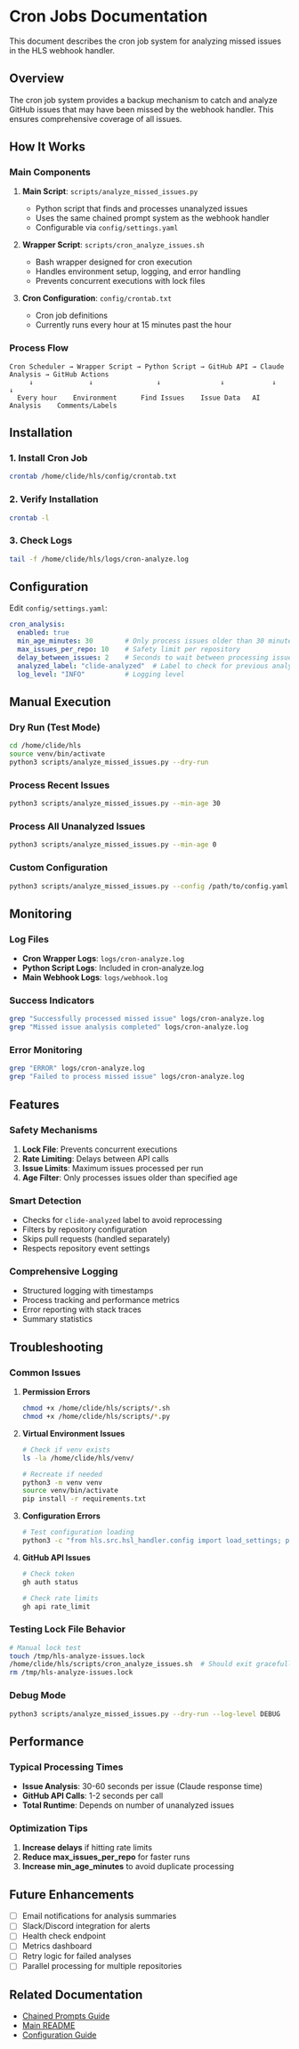 # Cron Jobs Documentation

This document describes the cron job system for analyzing missed issues in the HLS webhook handler.

## Overview

The cron job system provides a backup mechanism to catch and analyze GitHub issues that may have been missed by the webhook handler. This ensures comprehensive coverage of all issues.

## How It Works

### Main Components

1. **Main Script**: `scripts/analyze_missed_issues.py`
   - Python script that finds and processes unanalyzed issues
   - Uses the same chained prompt system as the webhook handler
   - Configurable via `config/settings.yaml`

2. **Wrapper Script**: `scripts/cron_analyze_issues.sh`
   - Bash wrapper designed for cron execution
   - Handles environment setup, logging, and error handling
   - Prevents concurrent executions with lock files

3. **Cron Configuration**: `config/crontab.txt`
   - Cron job definitions
   - Currently runs every hour at 15 minutes past the hour

### Process Flow

```
Cron Scheduler → Wrapper Script → Python Script → GitHub API → Claude Analysis → GitHub Actions
     ↓              ↓                ↓               ↓            ↓               ↓
  Every hour    Environment      Find Issues    Issue Data   AI Analysis    Comments/Labels
```

## Installation

### 1. Install Cron Job

```bash
crontab /home/clide/hls/config/crontab.txt
```

### 2. Verify Installation

```bash
crontab -l
```

### 3. Check Logs

```bash
tail -f /home/clide/hls/logs/cron-analyze.log
```

## Configuration

Edit `config/settings.yaml`:

```yaml
cron_analysis:
  enabled: true
  min_age_minutes: 30        # Only process issues older than 30 minutes
  max_issues_per_repo: 10    # Safety limit per repository
  delay_between_issues: 2    # Seconds to wait between processing issues
  analyzed_label: "clide-analyzed"  # Label to check for previous analysis
  log_level: "INFO"          # Logging level
```

## Manual Execution

### Dry Run (Test Mode)

```bash
cd /home/clide/hls
source venv/bin/activate
python3 scripts/analyze_missed_issues.py --dry-run
```

### Process Recent Issues

```bash
python3 scripts/analyze_missed_issues.py --min-age 30
```

### Process All Unanalyzed Issues

```bash
python3 scripts/analyze_missed_issues.py --min-age 0
```

### Custom Configuration

```bash
python3 scripts/analyze_missed_issues.py --config /path/to/config.yaml
```

## Monitoring

### Log Files

- **Cron Wrapper Logs**: `logs/cron-analyze.log`
- **Python Script Logs**: Included in cron-analyze.log
- **Main Webhook Logs**: `logs/webhook.log`

### Success Indicators

```bash
grep "Successfully processed missed issue" logs/cron-analyze.log
grep "Missed issue analysis completed" logs/cron-analyze.log
```

### Error Monitoring

```bash
grep "ERROR" logs/cron-analyze.log
grep "Failed to process missed issue" logs/cron-analyze.log
```

## Features

### Safety Mechanisms

1. **Lock File**: Prevents concurrent executions
2. **Rate Limiting**: Delays between API calls
3. **Issue Limits**: Maximum issues processed per run
4. **Age Filter**: Only processes issues older than specified age

### Smart Detection

- Checks for `clide-analyzed` label to avoid reprocessing
- Filters by repository configuration
- Skips pull requests (handled separately)
- Respects repository event settings

### Comprehensive Logging

- Structured logging with timestamps
- Process tracking and performance metrics
- Error reporting with stack traces
- Summary statistics

## Troubleshooting

### Common Issues

1. **Permission Errors**
   ```bash
   chmod +x /home/clide/hls/scripts/*.sh
   chmod +x /home/clide/hls/scripts/*.py
   ```

2. **Virtual Environment Issues**
   ```bash
   # Check if venv exists
   ls -la /home/clide/hls/venv/
   
   # Recreate if needed
   python3 -m venv venv
   source venv/bin/activate
   pip install -r requirements.txt
   ```

3. **Configuration Errors**
   ```bash
   # Test configuration loading
   python3 -c "from hls.src.hsl_handler.config import load_settings; print(load_settings())"
   ```

4. **GitHub API Issues**
   ```bash
   # Check token
   gh auth status
   
   # Check rate limits
   gh api rate_limit
   ```

### Testing Lock File Behavior

```bash
# Manual lock test
touch /tmp/hls-analyze-issues.lock
/home/clide/hls/scripts/cron_analyze_issues.sh  # Should exit gracefully
rm /tmp/hls-analyze-issues.lock
```

### Debug Mode

```bash
python3 scripts/analyze_missed_issues.py --dry-run --log-level DEBUG
```

## Performance

### Typical Processing Times

- **Issue Analysis**: 30-60 seconds per issue (Claude response time)
- **GitHub API Calls**: 1-2 seconds per call
- **Total Runtime**: Depends on number of unanalyzed issues

### Optimization Tips

1. **Increase delays** if hitting rate limits
2. **Reduce max_issues_per_repo** for faster runs
3. **Increase min_age_minutes** to avoid duplicate processing

## Future Enhancements

- [ ] Email notifications for analysis summaries
- [ ] Slack/Discord integration for alerts
- [ ] Health check endpoint
- [ ] Metrics dashboard
- [ ] Retry logic for failed analyses
- [ ] Parallel processing for multiple repositories

## Related Documentation

- [Chained Prompts Guide](CHAINED_PROMPTS.md)
- [Main README](../README.md)
- [Configuration Guide](../config/README.md)